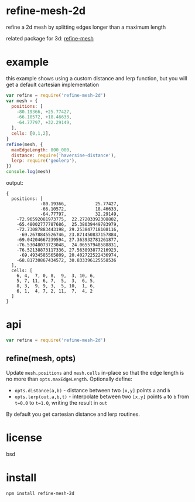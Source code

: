 # refine-mesh-2d

refine a 2d mesh by splitting edges longer than a maximum length

related package for 3d: [refine-mesh](https://www.npmjs.com/package/refine-mesh)

# example

this example shows using a custom distance and lerp function,
but you will get a default cartesian implementation

``` js
var refine = require('refine-mesh-2d')
var mesh = {
  positions: [
    -80.19366, +25.77427,
    -66.10572, +18.46633,
    -64.77797, +32.29149,
  ],
  cells: [0,1,2],
}
refine(mesh, {
  maxEdgeLength: 800_000,
  distance: require('haversine-distance'),
  lerp: require('geolerp'),
})
console.log(mesh)
```

output:

```
{
  positions: [
             -80.19366,           25.77427,
             -66.10572,           18.46633,
             -64.77797,           32.29149,
    -72.96592081973775,  22.27203392308802,
    -65.48002777787686,  25.38039449783979,
    -72.73087883443198, 29.253847718108116,
     -69.2678845526746, 23.871450837157884,
    -69.04204667239594, 27.363932781261877,
    -76.53048073723048,  24.06557948588831,
    -76.52138873117336, 27.563893877216923,
     -69.4934585565809, 20.402722522436974,
    -68.81730867434572, 30.833396125558536
  ],
  cells: [
    6, 4,  7, 0, 8,  9,  3, 10, 6,
    5, 7, 11, 6, 7,  5,  3,  6, 5,
    8, 3,  9, 9, 3,  5, 10,  1, 6,
    6, 1,  4, 7, 2, 11,  7,  4, 2
  ]
}
```

# api

``` js
var refine = require('refine-mesh-2d')
```

## refine(mesh, opts)

Update `mesh.positions` and `mesh.cells` in-place so that the edge length is no more than
`opts.maxEdgeLength`. Optionally define:

* `opts.distance(a,b)` - distance between two `[x,y]` points `a` and `b`
* `opts.lerp(out,a,b,t)` - interpolate between two `[x,y]` points `a` to `b`
  from `t=0.0` to `t=1.0`, writing the result in `out`

By default you get cartesian distance and lerp routines.

# license

bsd

# install

```
npm install refine-mesh-2d
```
